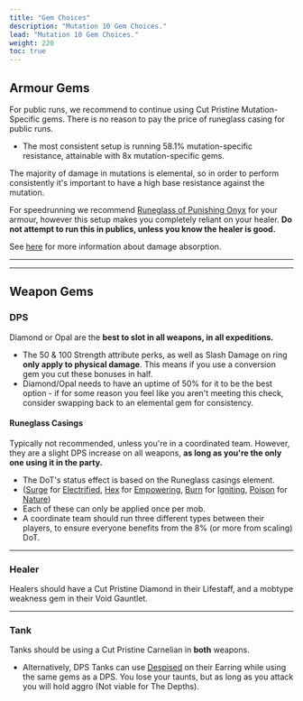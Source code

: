 ```yaml
---
title: "Gem Choices"
description: "Mutation 10 Gem Choices."
lead: "Mutation 10 Gem Choices."
weight: 220
toc: true
---
```


## Armour Gems
For public runs, we recommend to continue using Cut Pristine Mutation-Specific gems. There is no reason to pay the price of runeglass casing for public runs.


- The most consistent setup is running 58.1% mutation-specific resistance, attainable with 8x mutation-specific gems.

The majority of damage in mutations is elemental, so in order to perform consistently it's important to have a high base resistance against the mutation. 

For speedrunning we recommend <a href="https://nwdb.info/db/item/runeglass_gem_onyx_melee" target="_blank">Runeglass of Punishing Onyx</a> for your armour, however this setup makes you completely reliant on your healer. **Do not attempt to run this in publics, unless you know the healer is good.**

See [here](/nw/info/pve/dmgabs) for more information about damage absorption.

---
---

## Weapon Gems
### DPS

Diamond or Opal are the **best to slot in all weapons, in all expeditions.** 

- The 50 & 100 Strength attribute perks, as well as Slash Damage on ring **only apply to physical damage**. This means if you use a conversion gem you cut these bonuses in half.
- Diamond/Opal needs to have an uptime of 50% for it to be the best option - if for some reason you feel like you aren't meeting this check, consider swapping back to an elemental gem for consistency.

#### Runeglass Casings

Typically not recommended, unless you're in a coordinated team. However, they are a slight DPS increase on all weapons, **as long as you're the only one using it in the party.**

- The DoT's status effect is based on the Runeglass casings element.
- (<a href="https://nwdb.info/db/status-effect/status_perk_runeglass_attunement_lightningdmg" target="_blank">Surge</a> for <a href="https://nwdb.info/db/item/runeglass_case_empty_lightning" target="_blank">Electrified</a>, <a href="https://nwdb.info/db/status-effect/status_perk_runeglass_attunement_arcanedmg" target="_blank">Hex</a> for <a href="https://nwdb.info/db/item/runeglass_case_empty_arcane" target="_blank">Empowering</a>, <a href="https://nwdb.info/db/status-effect/status_perk_runeglass_attunement_firedmg" target="_blank">Burn</a> for <a href="https://nwdb.info/db/item/runeglass_case_empty_fire" target="_blank">Igniting</a>, <a href="https://nwdb.info/db/status-effect/status_perk_runeglass_attunement_naturedmg" target="_blank">Poison</a> for <a href="https://nwdb.info/db/item/runeglass_case_empty_nature" target="_blank">Nature</a>)
- Each of these can only be applied once per mob.
- A coordinate team should run three different types between their players, to ensure everyone benefits from the 8% (or more from scaling) DoT.



<!-- ```
(30% - WPN%)/2 >= 20%
```
- 30% = The maximum % bonus any elemental type will do.
- WPN% = The % bonus your weapon does against the mobtype. [Found here](/nw/info/pve/mobresists/)
- Divide by 2 as elemental gems convert half of your damage.
   -->

---

### Healer
Healers should have a Cut Pristine Diamond in their Lifestaff, and a mobtype weakness gem in their Void Gauntlet.

---

### Tank
Tanks should be using a Cut Pristine Carnelian in **both** weapons.

- Alternatively, DPS Tanks can use <a href="https://nwdb.info/db/perk/perkid_earring_threatadd" target="_blank">Despised</a> on their Earring while using the same gems as a DPS. You lose your taunts, but as long as you attack you will hold aggro (Not viable for The Depths).

